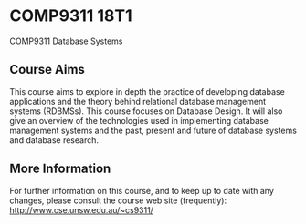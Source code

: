 # COMP9311 18T1
COMP9311 Database Systems  

## Course Aims
This course aims to explore in depth the practice of developing database applications and the theory behind relational database management systems (RDBMSs). This course focuses on Database Design. It will also give an overview of the technologies used in implementing database management systems and the past, present and future of database systems and database research.

## More Information
For further information on this course, and to keep up to date with any changes, please consult the course web site (frequently):
    http://www.cse.unsw.edu.au/~cs9311/